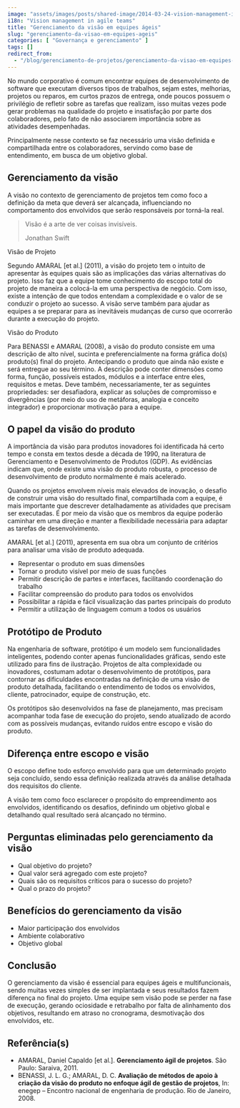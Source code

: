 ```yaml
---
image: "assets/images/posts/shared-image/2014-03-24-vision-management-in-agile-teams.jpg"
i18n: "Vision management in agile teams"
title: "Gerenciamento da visão em equipes ágeis"
slug: "gerenciamento-da-visao-em-equipes-ageis"
categories: [ "Governança e gerenciamento" ]
tags: []
redirect_from:
  - "/blog/gerenciamento-de-projetos/gerenciamento-da-visao-em-equipes-ageis/"
---
```

No mundo corporativo é comum encontrar equipes de desenvolvimento de software que executam diversos tipos de trabalhos, sejam estes, melhorias, projetos ou reparos, em curtos prazos de entrega, onde poucos possuem o privilégio de refletir sobre as tarefas que realizam, isso muitas vezes pode gerar problemas na qualidade do projeto e insatisfação por parte dos colaboradores, pelo fato de não associarem importância sobre as atividades desempenhadas.

Principalmente nesse contexto se faz necessário uma visão definida e compartilhada entre os colaboradores, servindo como base de entendimento, em busca de um objetivo global.

## Gerenciamento da visão

A visão no contexto de gerenciamento de projetos tem como foco a definição da meta que deverá ser alcançada, influenciando no comportamento dos envolvidos que serão responsáveis por torná-la real.

<blockquote class="blockquote">
  <p class="mb-2 text-right">Visão é a arte de ver coisas invisíveis.</p>
  <p class="blockquote-footer text-right">Jonathan Swift</p>
</blockquote>

Visão de Projeto

Segundo AMARAL [et al.] (2011), a visão do projeto tem o intuito de apresentar às equipes quais são as implicações das várias alternativas do projeto. Isso faz que a equipe tome conhecimento do escopo total do projeto de maneira a colocá-la em uma perspectiva de negócio. Com isso, existe a intenção de que todos entendam a complexidade e o valor de se conduzir o projeto ao sucesso. A visão serve também para ajudar as equipes a se preparar para as inevitáveis mudanças de curso que ocorrerão durante a execução do projeto.

Visão do Produto

Para BENASSI e AMARAL (2008), a visão do produto consiste em uma descrição de alto nível, sucinta e preferencialmente na forma gráfica do(s) produto(s) final do projeto. Antecipando o produto que ainda não existe e será entregue ao seu término. A descrição pode conter dimensões como forma, função, possíveis estados, módulos e a interface entre eles, requisitos e metas. Deve também, necessariamente, ter as seguintes propriedades: ser desafiadora, explicar as soluções de compromisso e divergências (por meio do uso de metáforas, analogia e conceito integrador) e proporcionar motivação para a equipe.

## O papel da visão do produto

A importância da visão para produtos inovadores foi identificada há certo tempo e consta em textos desde a década de 1990, na literatura de Gerenciamento e Desenvolvimento de Produtos (GDP). As evidências indicam que, onde existe uma visão do produto robusta, o processo de desenvolvimento de produto normalmente é mais acelerado.

Quando os projetos envolvem níveis mais elevados de inovação, o desafio de construir uma visão do resultado final, compartilhada com a equipe, é mais importante que descrever detalhadamente as atividades que precisam ser executadas. É por meio da visão que os membros da equipe poderão caminhar em uma direção e manter a flexibilidade necessária para adaptar as tarefas de desenvolvimento.

AMARAL [et al.] (2011), apresenta em sua obra um conjunto de critérios para analisar uma visão de produto adequada.

- Representar o produto em suas dimensões
- Tornar o produto visível por meio de suas funções
- Permitir descrição de partes e interfaces, facilitando coordenação do trabalho
- Facilitar compreensão do produto para todos os envolvidos
- Possibilitar a rápida e fácil visualização das partes principais do produto
- Permitir a utilização de linguagem comum a todos os usuários

## Protótipo de Produto

Na engenharia de software, protótipo é um modelo sem funcionalidades inteligentes, podendo conter apenas funcionalidades gráficas, sendo este utilizado para fins de ilustração. Projetos de alta complexidade ou inovadores, costumam adotar o desenvolvimento de protótipos, para contornar as dificuldades encontradas na definição de uma visão de produto detalhada, facilitando o entendimento de todos os envolvidos, cliente, patrocinador, equipe de construção, etc.

Os protótipos são desenvolvidos na fase de planejamento, mas precisam acompanhar toda fase de execução do projeto, sendo atualizado de acordo com as possíveis mudanças, evitando ruídos entre escopo e visão do produto.

## Diferença entre escopo e visão

O escopo define todo esforço envolvido para que um determinado projeto seja concluído, sendo essa definição realizada através da análise detalhada dos requisitos do cliente.

A visão tem como foco esclarecer o propósito do empreendimento aos envolvidos, identificando os desafios, definindo um objetivo global e detalhando qual resultado será alcançado no término.

## Perguntas eliminadas pelo gerenciamento da visão

- Qual objetivo do projeto?
- Qual valor será agregado com este projeto?
- Quais são os requisitos críticos para o sucesso do projeto?
- Qual o prazo do projeto?

## Benefícios do gerenciamento da visão

- Maior participação dos envolvidos
- Ambiente colaborativo
- Objetivo global

## Conclusão

O gerenciamento da visão é essencial para equipes ágeis e multifuncionais, sendo muitas vezes simples de ser implantada e seus resultados fazem diferença no final do projeto. Uma equipe sem visão pode se perder na fase de execução, gerando ociosidade e retrabalho por falta de alinhamento dos objetivos, resultando em atraso no cronograma, desmotivação dos envolvidos, etc.

## Referência(s)

- AMARAL, Daniel Capaldo [et al.]. **Gerenciamento ágil de projetos**. São Paulo: Saraiva, 2011.
- BENASSI, J. L. G.; AMARAL, D. C. **Avaliação de métodos de apoio à criação da visão do produto no enfoque ágil de gestão de projetos**, In: enegep – Encontro nacional de engenharia de produção. Rio de Janeiro, 2008.